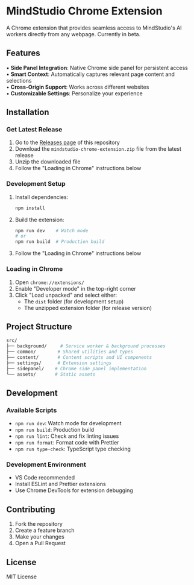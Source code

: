 # MindStudio Chrome Extension

A Chrome extension that provides seamless access to MindStudio's AI workers directly from any webpage. Currently in beta.

## Features

• **Side Panel Integration**: Native Chrome side panel for persistent access  
• **Smart Context**: Automatically captures relevant page content and selections  
• **Cross-Origin Support**: Works across different websites  
• **Customizable Settings**: Personalize your experience  

## Installation

### Get Latest Release

1. Go to the [Releases page](../../releases/latest) of this repository
2. Download the `mindstudio-chrome-extension.zip` file from the latest release
3. Unzip the downloaded file
4. Follow the "Loading in Chrome" instructions below

### Development Setup

1. Install dependencies:

   ```bash
   npm install
   ```

2. Build the extension:

   ```bash
   npm run dev    # Watch mode
   # or
   npm run build  # Production build
   ```

3. Follow the "Loading in Chrome" instructions below

### Loading in Chrome

1. Open `chrome://extensions/`
2. Enable "Developer mode" in the top-right corner
3. Click "Load unpacked" and select either:
   - The `dist` folder (for development setup)
   - The unzipped extension folder (for release version)

## Project Structure

```sh
src/
├── background/     # Service worker & background processes
├── common/        # Shared utilities and types
├── content/       # Content scripts and UI components
├── settings/      # Extension settings
├── sidepanel/    # Chrome side panel implementation
└── assets/       # Static assets
```

## Development

### Available Scripts

- `npm run dev`: Watch mode for development
- `npm run build`: Production build
- `npm run lint`: Check and fix linting issues
- `npm run format`: Format code with Prettier
- `npm run type-check`: TypeScript type checking

### Development Environment

- VS Code recommended
- Install ESLint and Prettier extensions
- Use Chrome DevTools for extension debugging

## Contributing

1. Fork the repository
2. Create a feature branch
3. Make your changes
4. Open a Pull Request

## License

MIT License
